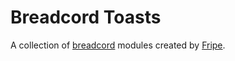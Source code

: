 # Breadcord Toasts
A collection of [breadcord](https://github.com/Breadcord) modules created by [Fripe](https://github.com/Fripe079).
